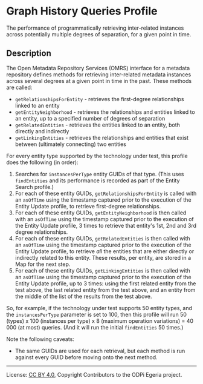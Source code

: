 <!-- SPDX-License-Identifier: CC-BY-4.0 -->
<!-- Copyright Contributors to the ODPi Egeria project. -->

# Graph History Queries Profile

The performance of programmatically retrieving inter-related instances across potentially multiple degrees of separation,
for a given point in time.

## Description

The Open Metadata Repository Services (OMRS) interface for a metadata
repository defines methods for retrieving inter-related metadata instances across several degrees at a given
point in time in the past.
These methods are called:

- `getRelationshipsForEntity` - retrieves the first-degree relationships linked to an entity
- `getEntityNeighborhood` - retrieves the relationships and entities linked to an entity, up to a specified number of degrees of separation
- `getRelatedEntities` - retrieves the entities linked to an entity, both directly and indirectly
- `getLinkingEntities` - retrieves the relationships and entities that exist between (ultimately connecting) two entities

For every entity type supported by the technology under test, this profile does the following (in order):

1. Searches for `instancesPerType` entity GUIDs of that type. (This uses `findEntities` and its performance is recorded
   as part of the Entity Search profile.)
1. For each of these entity GUIDs, `getRelationshipsForEntity` is called with an `asOfTime` using the timestamp captured
   prior to the execution of the Entity Update profile, to retrieve first-degree relationships.
1. For each of these entity GUIDs, `getEntityNeighborhood` is then called with an `asOfTime` using the timestamp captured
   prior to the execution of the Entity Update profile, 3 times to retrieve that entity's 1st, 2nd and 3rd degree relationships.
1. For each of these entity GUIDs, `getRelatedEntities` is then called with an `asOfTime` using the timestamp captured
   prior to the execution of the Entity Update profile, to retrieve _all_ the entities that are either directly or
   indirectly related to this entity. These results, per entity, are stored in a Map for the next step.
1. For each of these entity GUIDs, `getLinkingEntities` is then called with an `asOfTime` using the timestamp captured
   prior to the execution of the Entity Update profile, up to 3 times: using the first related entity from the test
   above, the last related entity from the test above, and an entity from the middle of the list of the results from the
   test above.

So, for example, if the technology under test supports 50 entity types, and the `instancesPerType` parameter is
set to 100, then this profile will run 50 (types) x 100 (instances per type) x 8 (maximum operation variations) = 40 000
(at most) queries. (And it will run the initial `findEntities` 50 times.)

Note the following caveats:

- The same GUIDs are used for each retrieval, but each method is run against every GUID before moving onto the next method.

----
License: [CC BY 4.0](https://creativecommons.org/licenses/by/4.0/),
Copyright Contributors to the ODPi Egeria project.